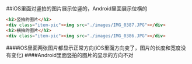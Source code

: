 ##iOS里面对竖拍的图片展示位竖的，Android里面展示位横的
```html
<h2>竖拍的图片</h2>
<div class="item-pic"><img src="./images/IMG_0387.JPG"></div>
<h2>横拍的图片</h2>
<div class="item-pic"><img src="./images/IMG_0386.JPG"></div>
```
####iOS里面两张图片都显示正常方向(iOS里面方向变了，图片的长度和宽度没有变化)
####Android里面竖拍的图片的显示的方向不对
